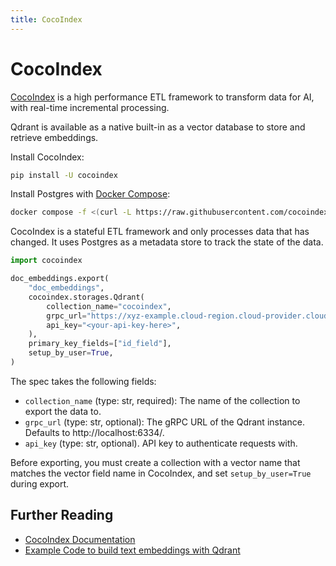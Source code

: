 ```yaml
---
title: CocoIndex
---
```


# CocoIndex

[CocoIndex](https://cocoindex.com) is a high performance ETL framework to transform data for AI, with real-time incremental processing.

Qdrant is available as a native built-in as a vector database to store and retrieve embeddings.


Install CocoIndex:
```bash
pip install -U cocoindex
```

Install Postgres with [Docker Compose](https://docs.docker.com/compose/install/):
```bash
docker compose -f <(curl -L https://raw.githubusercontent.com/cocoindex-io/cocoindex/refs/heads/main/dev/postgres.yaml) up -d
```
CocoIndex is a stateful ETL framework and only processes data that has changed. It uses Postgres as a metadata store to track the state of the data.

```python
import cocoindex

doc_embeddings.export(
    "doc_embeddings",
    cocoindex.storages.Qdrant(
        collection_name="cocoindex",
        grpc_url="https://xyz-example.cloud-region.cloud-provider.cloud.qdrant.io:6334/",
        api_key="<your-api-key-here>",
    ),
    primary_key_fields=["id_field"],
    setup_by_user=True,
)
```

The spec takes the following fields:

- `collection_name` (type: str, required): The name of the collection to export the data to.
- `grpc_url` (type: str, optional): The gRPC URL of the Qdrant instance. Defaults to http://localhost:6334/.
- `api_key` (type: str, optional). API key to authenticate requests with.

Before exporting, you must create a collection with a vector name that matches the vector field name in CocoIndex, and set `setup_by_user=True` during export.

## Further Reading

- [CocoIndex Documentation](https://cocoindex.io/docs/ops/storages#qdrant)
- [Example Code to build text embeddings with Qdrant](https://github.com/cocoindex-io/cocoindex/tree/main/examples/text_embedding_qdrant)






